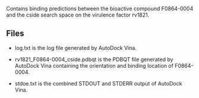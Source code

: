 Contains binding predictions between the bioactive compound F0864-0004 and the cside search space on the virulence factor rv1821.

## Files

- log.txt is the log file generated by AutoDock Vina.

- rv1821_F0864-0004_cside.pdbqt is the PDBQT file generated by AutoDock Vina containing the orientation and binding location of F0864-0004.

- stdoe.txt is the combined STDOUT and STDERR output of AutoDock Vina.

